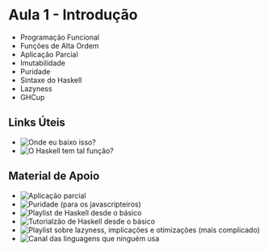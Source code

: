 # Aula 1 - Introdução

- Programação Funcional
- Funções de Alta Ordem
- Aplicação Parcial
- Imutabilidade
- Puridade
- Sintaxe do Haskell
- Lazyness
- GHCup

## Links Úteis

- ![Onde eu baixo isso?](https://www.haskell.org/ghcup/)
- ![O Haskell tem tal função?](https://hoogle.haskell.org/)

## Material de Apoio

- ![Aplicação parcial](https://wiki.haskell.org/Partial_application)
- ![Puridade (para os javascripteiros)](https://marcosampellegrini.com/haskell-purity)
- ![Playlist de Haskell desde o básico](https://www.youtube.com/watch?v=Vgu82wiiZ90&list=PLe7Ei6viL6jGp1Rfu0dil1JH1SHk9bgDV)
- ![Tutorialzão de Haskell desde o básico](http://learnyouahaskell.com/)
- ![Playlist sobre lazyness, implicações e otimizações (mais complicado)](https://www.youtube.com/watch?v=fSqE-HSh_NU&list=PLyzwHTVJlRc8620PjqbM0x435-6-Gi1Gu)
- ![Canal das linguagens que ninguém usa](https://www.youtube.com/@code_report)
